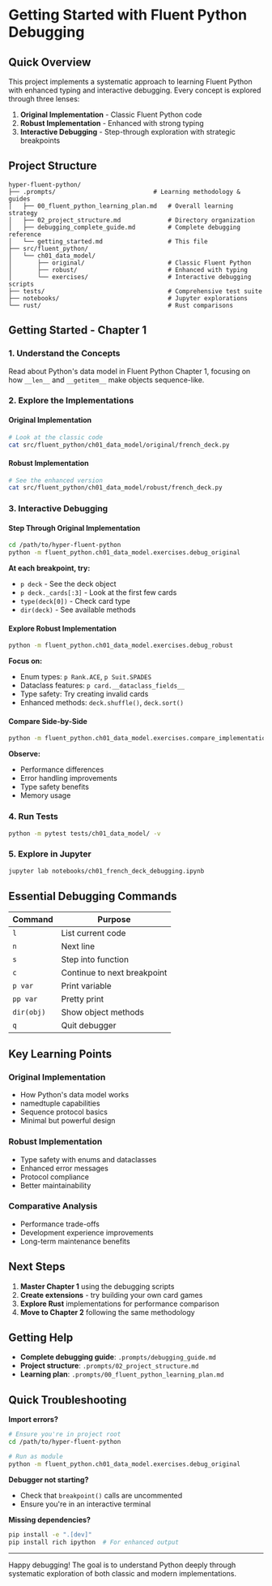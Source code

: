 # Getting Started with Fluent Python Debugging

## Quick Overview

This project implements a systematic approach to learning Fluent Python with enhanced typing and interactive debugging. Every concept is explored through three lenses:

1. **Original Implementation** - Classic Fluent Python code
2. **Robust Implementation** - Enhanced with strong typing
3. **Interactive Debugging** - Step-through exploration with strategic breakpoints

## Project Structure

```
hyper-fluent-python/
├── .prompts/                           # Learning methodology & guides
│   ├── 00_fluent_python_learning_plan.md   # Overall learning strategy  
│   ├── 02_project_structure.md             # Directory organization
│   ├── debugging_complete_guide.md         # Complete debugging reference
│   └── getting_started.md                  # This file
├── src/fluent_python/
│   └── ch01_data_model/
│       ├── original/                       # Classic Fluent Python
│       ├── robust/                         # Enhanced with typing
│       └── exercises/                      # Interactive debugging scripts
├── tests/                                  # Comprehensive test suite
├── notebooks/                              # Jupyter explorations
└── rust/                                   # Rust comparisons
```

## Getting Started - Chapter 1

### 1. Understand the Concepts
Read about Python's data model in Fluent Python Chapter 1, focusing on how `__len__` and `__getitem__` make objects sequence-like.

### 2. Explore the Implementations

#### Original Implementation
```bash
# Look at the classic code
cat src/fluent_python/ch01_data_model/original/french_deck.py
```

#### Robust Implementation  
```bash
# See the enhanced version
cat src/fluent_python/ch01_data_model/robust/french_deck.py
```

### 3. Interactive Debugging

#### Step Through Original Implementation
```bash
cd /path/to/hyper-fluent-python
python -m fluent_python.ch01_data_model.exercises.debug_original
```

**At each breakpoint, try:**
- `p deck` - See the deck object
- `p deck._cards[:3]` - Look at the first few cards
- `type(deck[0])` - Check card type
- `dir(deck)` - See available methods

#### Explore Robust Implementation
```bash
python -m fluent_python.ch01_data_model.exercises.debug_robust
```

**Focus on:**
- Enum types: `p Rank.ACE`, `p Suit.SPADES`
- Dataclass features: `p card.__dataclass_fields__`
- Type safety: Try creating invalid cards
- Enhanced methods: `deck.shuffle()`, `deck.sort()`

#### Compare Side-by-Side
```bash
python -m fluent_python.ch01_data_model.exercises.compare_implementations
```

**Observe:**
- Performance differences
- Error handling improvements
- Type safety benefits
- Memory usage

### 4. Run Tests
```bash
python -m pytest tests/ch01_data_model/ -v
```

### 5. Explore in Jupyter
```bash
jupyter lab notebooks/ch01_french_deck_debugging.ipynb
```

## Essential Debugging Commands

| Command | Purpose |
|---------|---------|
| `l` | List current code |
| `n` | Next line |
| `s` | Step into function |
| `c` | Continue to next breakpoint |
| `p var` | Print variable |
| `pp var` | Pretty print |
| `dir(obj)` | Show object methods |
| `q` | Quit debugger |

## Key Learning Points

### Original Implementation
- How Python's data model works
- namedtuple capabilities
- Sequence protocol basics
- Minimal but powerful design

### Robust Implementation  
- Type safety with enums and dataclasses
- Enhanced error messages
- Protocol compliance
- Better maintainability

### Comparative Analysis
- Performance trade-offs
- Development experience improvements
- Long-term maintenance benefits

## Next Steps

1. **Master Chapter 1** using the debugging scripts
2. **Create extensions** - try building your own card games
3. **Explore Rust** implementations for performance comparison
4. **Move to Chapter 2** following the same methodology

## Getting Help

- **Complete debugging guide**: `.prompts/debugging_guide.md`
- **Project structure**: `.prompts/02_project_structure.md`
- **Learning plan**: `.prompts/00_fluent_python_learning_plan.md`

## Quick Troubleshooting

**Import errors?**
```bash
# Ensure you're in project root
cd /path/to/hyper-fluent-python

# Run as module
python -m fluent_python.ch01_data_model.exercises.debug_original
```

**Debugger not starting?**
- Check that `breakpoint()` calls are uncommented
- Ensure you're in an interactive terminal

**Missing dependencies?**
```bash
pip install -e ".[dev]"
pip install rich ipython  # For enhanced output
```

---

Happy debugging! The goal is to understand Python deeply through systematic exploration of both classic and modern implementations.
